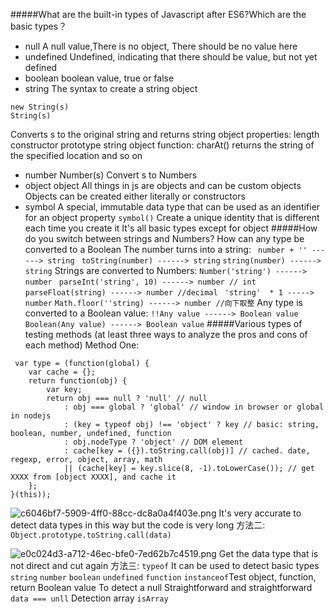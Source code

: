#####What are the built-in types of Javascript after ES6?Which are the basic types？
-   null
    A null value,There is no object, There should be no value here
-  undefined
   Undefined, indicating that there should be value, but not yet defined
- boolean
  boolean value, true or false
- string
  The syntax to create a string object
```
new String(s)
String(s)
```
Converts s to the original string and returns
string object properties: length  constructor  prototype
string object function: charAt() returns the string of the specified location and so on
- number
 Number(s) Convert s to Numbers
- object
object  All things in js are objects and can be custom objects
Objects can be created either literally or constructors
- symbol 
A special, immutable data type that can be used as an identifier for an object property
` symbol() ` Create a unique identity that is different each time you create it
It's all basic types except for object
#####How do you switch between strings and Numbers? How can any type be converted to a Boolean
The number turns into a string:
` number + '' ------> string`
` toString(number) ------> string`
`string(number) ------> string`
Strings are converted to Numbers:
` Number('string') ------> number `
` parseInt('string', 10) ------> number // int`
`parseFloat(string) ------> number //decimal`
` 'string'  * 1 -----> number`
`Math.floor(''string) ------> number //向下取整`
Any type is converted to a Boolean value:
 `!!Any value ------> Boolean value`
`Boolean(Any value) ------> Boolean value`
#####Various types of testing methods (at least three ways to analyze the pros and cons of each method)
Method One: 
```
 var type = (function(global) {
    var cache = {};
    return function(obj) {
        var key;
        return obj === null ? 'null' // null
            : obj === global ? 'global' // window in browser or global in nodejs
            : (key = typeof obj) !== 'object' ? key // basic: string, boolean, number, undefined, function
            : obj.nodeType ? 'object' // DOM element
            : cache[key = ({}).toString.call(obj)] // cached. date, regexp, error, object, array, math
            || (cache[key] = key.slice(8, -1).toLowerCase()); // get XXXX from [object XXXX], and cache it
    };
}(this));
```
![c6046bf7-5909-4ff0-88cc-dc8a0a4f403e.png](http://upload-images.jianshu.io/upload_images/7293338-ec1ca128be6f59d6.png?imageMogr2/auto-orient/strip%7CimageView2/2/w/1240)
It's very accurate to detect data types in this way but the code is very long
方法二:
`Object.prototype.toString.call(data)`

![e0c024d3-a712-46ec-bfe0-7ed62b7c4519.png](http://upload-images.jianshu.io/upload_images/7293338-3e0af8fd92ad4535.png?imageMogr2/auto-orient/strip%7CimageView2/2/w/1240)
Get the data type that is not direct and cut again
方法三:
 `typeof` It can be used to detect basic types `string`  `number`  `boolean` `undefined` `function`
`instanceof`Test object, function, return Boolean value
To detect a null  Straightforward and straightforward ` data === unll`
Detection array  `isArray`